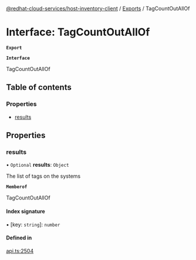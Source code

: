 [@redhat-cloud-services/host-inventory-client](../README.md) / [Exports](../modules.md) / TagCountOutAllOf

# Interface: TagCountOutAllOf

**`Export`**

**`Interface`**

TagCountOutAllOf

## Table of contents

### Properties

- [results](TagCountOutAllOf.md#results)

## Properties

### results

• `Optional` **results**: `Object`

The list of tags on the systems

**`Memberof`**

TagCountOutAllOf

#### Index signature

▪ [key: `string`]: `number`

#### Defined in

[api.ts:2504](https://github.com/RedHatInsights/javascript-clients/blob/master/packages/host-inventory/api.ts#L2504)
